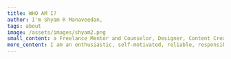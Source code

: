 ```yaml
---
title: WHO AM I?
author: I'm Shyam R Manaveedan,
tags: about
image: /assets/images/shyam2.png
small_content: a Freelance Mentor and Counselor, Designer, Content Creator, Blogger,Videographer and Helicam Operator.
more_content: I am an enthusiastic, self-motivated, reliable, responsible and hard working person dedicated to organized and methodical individual. I have good interpersonal skills, am an excellent team worker and am keen and very willing to learn and develop new skills. I am reliable and dependable and often seek new responsibilities within a wide range of employment areas. I have an active and dynamic approach to work and getting things done. I am determined and decisive. I identify and develop opportunities.
---
```

